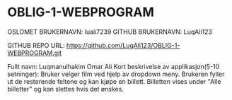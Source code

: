 # OBLIG-1-WEBPROGRAM
OSLOMET BRUKERNAVN: luali7239
GITHUB BRUKERNAVN: LuqAli123

GITHUB REPO URL: https://github.com/LuqAli123/OBLIG-1-WEBPROGRAM.git

Fullt navn: Luqmanulhakim Omar Ali
Kort beskrivelse av  applikasjon(5-10 setninger): Bruker velger film ved hjelp av dropdown meny. Brukeren fyller ut de resterende feltene og kan kjøpe en billett.
Billetten vises under "Alle billetter" og kan slettes  hvis det ønskes.
